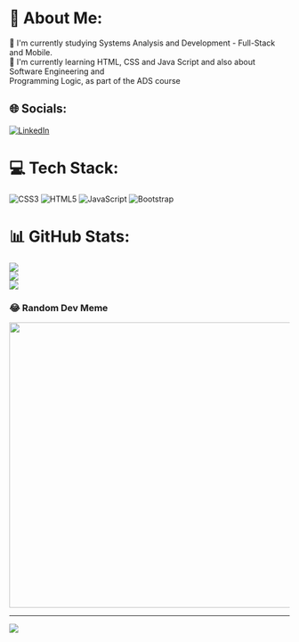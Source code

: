 # 💫 About Me:
🔭 I'm currently studying Systems Analysis and Development - Full-Stack and Mobile.<br>🌱 I'm currently learning HTML, CSS and Java Script and also about Software Engineering and<br> Programming Logic, as part of the ADS course<br>


## 🌐 Socials:
[![LinkedIn](https://img.shields.io/badge/LinkedIn-%230077B5.svg?logo=linkedin&logoColor=white)](https://linkedin.com/in/https://www.linkedin.com/in/caroline-tavares-65150b189/) 

# 💻 Tech Stack:
![CSS3](https://img.shields.io/badge/css3-%231572B6.svg?style=for-the-badge&logo=css3&logoColor=white) ![HTML5](https://img.shields.io/badge/html5-%23E34F26.svg?style=for-the-badge&logo=html5&logoColor=white) ![JavaScript](https://img.shields.io/badge/javascript-%23323330.svg?style=for-the-badge&logo=javascript&logoColor=%23F7DF1E) ![Bootstrap](https://img.shields.io/badge/bootstrap-%23563D7C.svg?style=for-the-badge&logo=bootstrap&logoColor=white)
# 📊 GitHub Stats:
![](https://github-readme-stats.vercel.app/api?username=CarolineT9&theme=radical&hide_border=false&include_all_commits=false&count_private=false)<br/>
![](https://github-readme-streak-stats.herokuapp.com/?user=CarolineT9&theme=radical&hide_border=false)<br/>
![](https://github-readme-stats.vercel.app/api/top-langs/?username=CarolineT9&theme=radical&hide_border=false&include_all_commits=false&count_private=false&layout=compact)

### 😂 Random Dev Meme
<img src="https://rm.up.railway.app/" width="512px"/>

---
[![](https://visitcount.itsvg.in/api?id=CarolineT9&icon=1&color=12)](https://visitcount.itsvg.in)

<!-- Proudly created with GPRM ( https://gprm.itsvg.in ) -->
